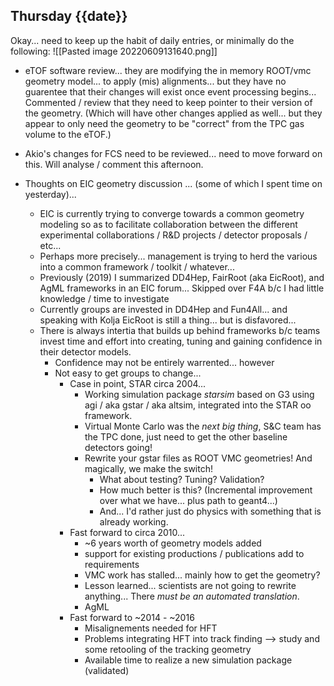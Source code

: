 ## Thursday {{date}}

Okay... need to keep up the habit of daily entries, or minimally do the following:
![[Pasted image 20220609131640.png]]

- eTOF software review... they are modifying the in memory ROOT/vmc geometry model... to apply (mis) alignments... but they have no guarentee that their changes will exist once event processing begins...  Commented / review that they need to keep pointer to their version of the geometry.  (Which will have other changes applied as well... but they appear to only need the geometry to be "correct" from the TPC gas volume to the eTOF.)

- Akio's changes for FCS need to be reviewed... need to move forward on this.  Will analyse / comment this afternoon.

- Thoughts on EIC geometry discussion ... (some of which I spent time on yesterday)...
	- EIC is currently trying to converge towards a common geometry modeling so as to facilitate collaboration between the different experimental collaborations / R&D projects / detector proposals / etc...
	- Perhaps more precisely... management is trying to herd the various into a common framework / toolkit / whatever...
	- Previously (2019) I summarized DD4Hep, FairRoot (aka EicRoot), and AgML frameworks in an EIC forum...  Skipped over F4A b/c I had little knowledge / time to investigate
	- Currently groups are invested in DD4Hep and Fun4All... and speaking with Kolja EicRoot is still a thing... but is disfavored...
	- There is always intertia that builds up behind frameworks b/c teams invest time and effort into creating, tuning and gaining confidence in their detector models.
		- Confidence may not be entirely warrented... however
		- Not easy to get groups to change...
			- Case in point, STAR circa 2004...
				- Working simulation package *starsim* based on G3 using agi / aka gstar / aka altsim, integrated into the STAR oo framework.
				- Virtual Monte Carlo was the *next big thing*, S&C team has the TPC done, just need to get the other baseline detectors going!
				- Rewrite your gstar files as ROOT VMC geometries!  And magically, we make the switch!
					- What about testing?  Tuning?  Validation?  
					- How much better is this?  (Incremental improvement over what we have... plus path to geant4...)
					- And... I'd rather just do physics with something that is already working.
			- Fast forward to circa 2010... 
				- ~6 years worth of geometry models added
				- support for existing productions / publications add to requirements
				- VMC work has stalled... mainly how to get the geometry?
				- Lesson learned... scientists are not going to rewrite anything... There *must be an automated translation*.
				- AgML
			- Fast forward to ~2014 - ~2016
				- Misalignements needed for HFT
				- Problems integrating HFT  into track finding --> study and some retooling of the tracking geometry
				- Available time to realize a new simulation package (validated)
	
	